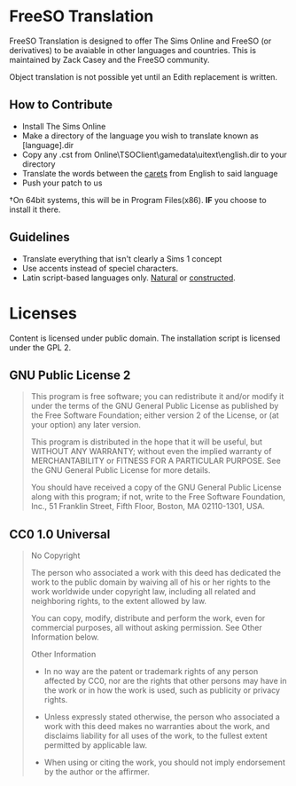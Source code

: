 # FreeSO Translation
FreeSO Translation is designed to offer The Sims Online and FreeSO (or derivatives) to be avaiable in other languages and countries. This is maintained by Zack Casey and the FreeSO community. 

Object translation is not possible yet until an Edith replacement is written.

## How to Contribute
* Install The Sims Online
* Make a directory of the language you wish to translate known as [language].dir
* Copy any .cst from Online\TSOClient\gamedata\uitext\english.dir to your directory
* Translate the words between the [carets](https://en.wikipedia.org/wiki/Caret) from English to said language
* Push your patch to us

†On 64bit systems, this will be in Program Files(x86). **IF** you choose to install it there.

## Guidelines
* Translate everything that isn't clearly a Sims 1 concept
* Use accents instead of speciel characters.
* Latin script-based languages only. [Natural](https://en.wikipedia.org/wiki/Natural_language) or [constructed](https://en.wikipedia.org/wiki/Constructed_language).

# Licenses
Content is licensed under public domain. The installation script is licensed under the GPL 2.

## GNU Public License 2
> This program is free software; you can redistribute it and/or
modify it under the terms of the GNU General Public License
as published by the Free Software Foundation; either version 2
of the License, or (at your option) any later version.
>
> This program is distributed in the hope that it will be useful,
but WITHOUT ANY WARRANTY; without even the implied warranty of
MERCHANTABILITY or FITNESS FOR A PARTICULAR PURPOSE.  See the
GNU General Public License for more details.
>
> You should have received a copy of the GNU General Public License
along with this program; if not, write to the Free Software
Foundation, Inc., 51 Franklin Street, Fifth Floor, Boston, MA  02110-1301, USA.

## CC0 1.0 Universal
> No Copyright
>
> The person who associated a work with this deed has dedicated the work to the public domain by waiving all of his or her rights to the work worldwide under copyright law, including all related and neighboring rights, to the extent allowed by law.
>
> You can copy, modify, distribute and perform the work, even for commercial purposes, all without asking permission. See Other Information below.
>
> Other Information
>
> * In no way are the patent or trademark rights of any person affected by CC0, nor are the rights that other persons may have in the work or in how the work is used, such as publicity or privacy rights.
>
> * Unless expressly stated otherwise, the person who associated a work with this deed makes no warranties about the work, and disclaims liability for all uses of the work, to the fullest extent permitted by applicable law.
>
> * When using or citing the work, you should not imply endorsement by the author or the affirmer.
